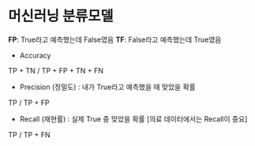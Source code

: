 # 머신러닝 분류모델
**FP**: True라고 예측했는데 False였음
**TF**: False라고 예측했는데 True였음

- Accuracy
  
TP + TN / TP + FP + TN + FN
  
- Precision (정밀도)
: 내가 True라고 예측했을 때 맞았을 확률
  
TP / TP + FP
  
- Recall (재현률) 
: 실제 True 중 맞았을 확률 [의료 데이터에서는 Recall이 중요]
  
TP / TP + FN


